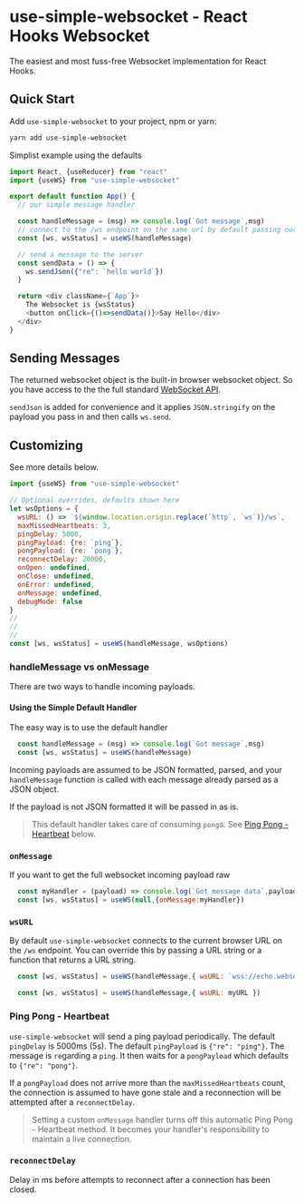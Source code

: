 # use-simple-websocket - React Hooks Websocket
The easiest and most fuss-free Websocket implementation for React Hooks.

## Quick Start
Add `use-simple-websocket` to your project, npm or yarn:
```bash
yarn add use-simple-websocket
```

Simplist example using the defaults 
```javascript
import React, {useReducer} from "react"
import {useWS} from "use-simple-websocket"

export default function App() {
  // our simple message handler

  const handleMessage = (msg) => console.log(`Got message`,msg)
  // connect to the /ws endpoint on the same url by default passing our handler
  const [ws, wsStatus] = useWS(handleMessage)

  // send a message to the server
  const sendData = () => {
   	ws.sendJson({"re": `hello world`})
  }

  return <div className={`App`}>
    The Websocket is {wsStatus}
    <button onClick={()=>sendData()}>Say Hello</div>
  </div>
}

```

## Sending Messages
The returned websocket object is the built-in browser websocket object.
So you have access to the the full standard
[WebSocket API](https://developer.mozilla.org/en-US/docs/Web/API/WebSocket).

`sendJson` is added for convenience and it applies `JSON.stringify` on the 
payload you pass in and then calls `ws.send`. 

## Customizing
See more details below.

```javascript
import {useWS} from "use-simple-websocket"

// Optional overrides, defaults shown here
let wsOptions = {
  wsURL: () => `${window.location.origin.replace(`http`, `ws`)}/ws`,
  maxMissedHeartbeats: 3,
  pingDelay: 5000,
  pingPayload: {re: `ping`},
  pongPayload: {re: `pong`},
  reconnectDelay: 20000,
  onOpen: undefined,
  onClose: undefined,
  onError: undefined,
  onMessage: undefined,
  debugMode: false
}
//
//
//
const [ws, wsStatus] = useWS(handleMessage, wsOptions)
```
  

### handleMessage vs onMessage
There are two ways to handle incoming payloads.

#### Using the Simple Default Handler 
The easy way is to use the default handler

```javascript
  const handleMessage = (msg) => console.log(`Got message`,msg)
  const [ws, wsStatus] = useWS(handleMessage)
```

Incoming payloads are assumed to be JSON formatted, parsed, and your `handleMessage`
function is called with each message already parsed as a JSON object.

If the payload is not JSON formatted it will be passed in as is.

> This default handler takes care of consuming `pong`s.
> See [Ping Pong - Heartbeat]() below.
   
### `onMessage`
If you want to get the full websocket incoming payload raw
```javascript
  const myHandler = (payload) => console.log(`Got message data`,payload.data)
  const [ws, wsStatus] = useWS(null,{onMessage:myHandler})
```

### `wsURL`
By default `use-simple-websocket` connects to the current browser URL on the `/ws` endpoint.
You can override this by passing a URL string or a function that returns a URL string.

```javascript
  const [ws, wsStatus] = useWS(handleMessage,{ wsURL: `wss://echo.websocket.org` })
```

```javascript
  const [ws, wsStatus] = useWS(handleMessage,{ wsURL: myURL })
```


### Ping Pong - Heartbeat
`use-simple-websocket` will send a ping payload periodically. The default `pingDelay` is 5000ms (5s).
The default `pingPayload` is `{"re": "ping"}`. The message is `re`garding a `ping`.
It then waits for a `pongPayload` which defaults to `{"re": "pong"}`.

If a `pongPayload` does not arrive more than the `maxMissedHeartbeats` count, the
connection is assumed to have gone stale and a reconnection will be attempted 
after a `reconnectDelay`.

>Setting a custom `onMessage` handler turns off this automatic Ping Pong - Heartbeat method.
>It becomes your handler's responsibility to maintain a live connection.   


### `reconnectDelay`
Delay in ms before attempts to reconnect after a connection has been closed.


